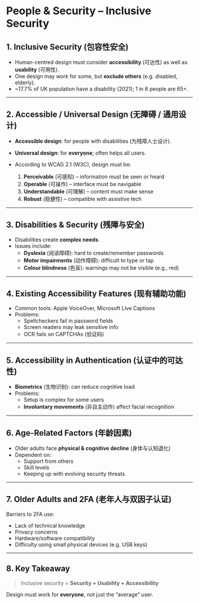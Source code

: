 # People & Security – Inclusive Security

## 1. Inclusive Security (包容性安全)

- Human-centred design must consider **accessibility** (可达性) as well as **usability** (可用性).
- One design may work for some, but **exclude others** (e.g. disabled, elderly).
- ~17.7% of UK population have a disability (2021); 1 in 6 people are 65+.

---

## 2. Accessible / Universal Design (无障碍 / 通用设计)

- **Accessible design**: for people with disabilities (为残障人士设计).
- **Universal design**: for **everyone**; often helps all users.
- According to WCAG 2.1 (W3C), design must be:

  1. **Perceivable** (可感知) – information must be seen or heard
  2. **Operable** (可操作) – interface must be navigable
  3. **Understandable** (可理解) – content must make sense
  4. **Robust** (稳健性) – compatible with assistive tech

---

## 3. Disabilities & Security (残障与安全)

- Disabilities create **complex needs**.
- Issues include:
  - **Dyslexia** (阅读障碍): hard to create/remember passwords
  - **Motor impairments** (动作障碍): difficult to type or tap
  - **Colour blindness** (色盲): warnings may not be visible (e.g., red)

---

## 4. Existing Accessibility Features (现有辅助功能)

- Common tools: Apple VoiceOver, Microsoft Live Captions
- Problems:
  - Spellcheckers fail in password fields
  - Screen readers may leak sensitive info
  - OCR fails on CAPTCHAs (验证码)

---

## 5. Accessibility in Authentication (认证中的可达性)

- **Biometrics** (生物识别): can reduce cognitive load
- Problems:
  - Setup is complex for some users
  - **Involuntary movements** (非自主动作) affect facial recognition

---

## 6. Age-Related Factors (年龄因素)

- Older adults face **physical & cognitive decline** (身体与认知退化)
- Dependent on:
  - Support from others
  - Skill levels
  - Keeping up with evolving security threats

---

## 7. Older Adults and 2FA (老年人与双因子认证)

Barriers to 2FA use:

- Lack of technical knowledge
- Privacy concerns
- Hardware/software compatibility
- Difficulty using small physical devices (e.g. USB keys)

---

## 8. Key Takeaway

> Inclusive security = **Security + Usability + Accessibility**

Design must work for **everyone**, not just the “average” user.

